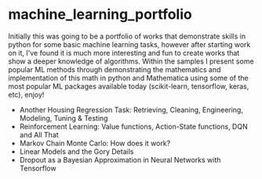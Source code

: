 # machine_learning_portfolio
Initially this was going to be a portfolio of works that demonstrate skills in python for some basic machine learning tasks, however after starting work on it, I've found it is much more interesting and fun to create works that show a deeper knowledge of algorithms. Within the samples I present some popular ML methods through demonstrating the mathematics and implementation of this math in python and Mathematica using some of the most popular ML packages available today (scikit-learn, tensorflow, keras, etc), enjoy!

* Another Housing Regression Task: Retrieving, Cleaning, Engineering, Modeling, Tuning & Testing 
* Reinforcement Learning: Value functions, Action-State functions, DQN and All That  
* Markov Chain Monte Carlo: How does it work?
* Linear Models and the Gory Details
* Dropout as a Bayesian Approximation in Neural Networks with Tensorflow
